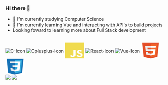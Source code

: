 ### Hi there 👋

- 🔭 I’m currently studying Computer Science
- 🌱 I’m currently learning Vue and interacting with API's to build projects
- Looking foward to learning more about Full Stack development



<div style="display: inline_block"><br>
  <img align="center" alt="C-Icon" height="50" width="60" src="https://cdn.jsdelivr.net/gh/devicons/devicon/icons/c/c-original.svg" />
  <img align="center" alt="Cplusplus-Icon" height="50" width="60" src="https://cdn.jsdelivr.net/gh/devicons/devicon/icons/cplusplus/cplusplus-original.svg" />
  <img align="center" alt="Js-Icon" height="50" width="60" src="https://raw.githubusercontent.com/devicons/devicon/master/icons/javascript/javascript-plain.svg">
  <img align="center" alt="React-Icon" height="50" width="60" src="https://cdn.jsdelivr.net/gh/devicons/devicon/icons/react/react-original.svg" />
  <img align="center" alt="Vue-Icon" height="50" width="60"  src="https://cdn.jsdelivr.net/gh/devicons/devicon/icons/vuejs/vuejs-original.svg" />
  <img align="center" alt="HTML-Icon" height="50" width="60" src="https://raw.githubusercontent.com/devicons/devicon/master/icons/html5/html5-original.svg">
  <img align="center" alt="CSS-Icon" height="50" width="60" src="https://raw.githubusercontent.com/devicons/devicon/master/icons/css3/css3-original.svg">
  <!--<img align="center" alt="Python-Icon" height="50" width="60" src="https://raw.githubusercontent.com/devicons/devicon/master/icons/python/python-original.svg">-->
  
                    
</div>
<div>
<img heigth="160em" src="https://github-readme-stats-three-lake-84.vercel.app/api?username=pedrocanddz&count_private=true&show_icons=true&theme=tokyonight"/>
<img heigth="180em" src="https://github-readme-stats-three-lake-84.vercel.app/api/top-langs/?username=pedrocanddz&theme=tokyonight"/>
</div>

